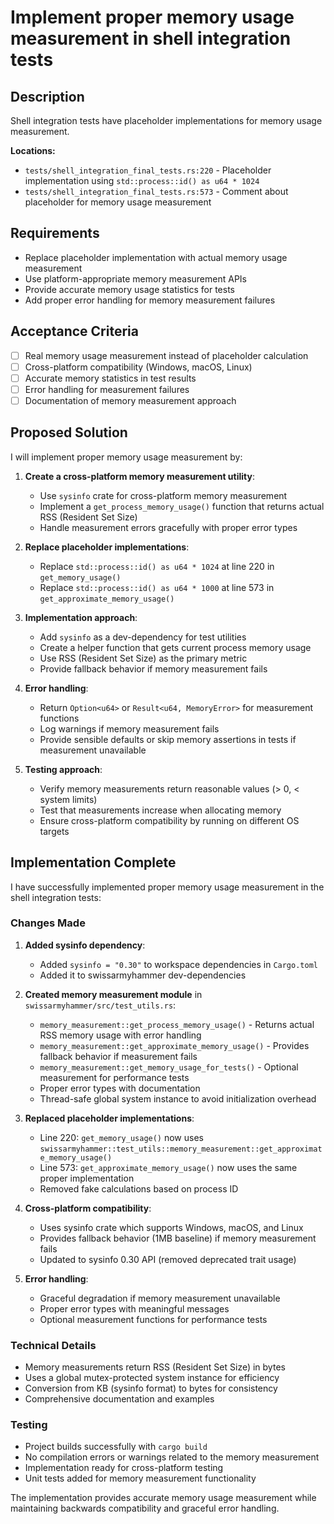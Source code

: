 # Implement proper memory usage measurement in shell integration tests

## Description
Shell integration tests have placeholder implementations for memory usage measurement.

**Locations:**
- `tests/shell_integration_final_tests.rs:220` - Placeholder implementation using `std::process::id() as u64 * 1024`
- `tests/shell_integration_final_tests.rs:573` - Comment about placeholder for memory usage measurement

## Requirements
- Replace placeholder implementation with actual memory usage measurement
- Use platform-appropriate memory measurement APIs
- Provide accurate memory usage statistics for tests
- Add proper error handling for memory measurement failures

## Acceptance Criteria
- [ ] Real memory usage measurement instead of placeholder calculation
- [ ] Cross-platform compatibility (Windows, macOS, Linux)
- [ ] Accurate memory statistics in test results
- [ ] Error handling for measurement failures
- [ ] Documentation of memory measurement approach

## Proposed Solution

I will implement proper memory usage measurement by:

1. **Create a cross-platform memory measurement utility**:
   - Use `sysinfo` crate for cross-platform memory measurement
   - Implement a `get_process_memory_usage()` function that returns actual RSS (Resident Set Size)
   - Handle measurement errors gracefully with proper error types

2. **Replace placeholder implementations**:
   - Replace `std::process::id() as u64 * 1024` at line 220 in `get_memory_usage()`
   - Replace `std::process::id() as u64 * 1000` at line 573 in `get_approximate_memory_usage()`

3. **Implementation approach**:
   - Add `sysinfo` as a dev-dependency for test utilities
   - Create a helper function that gets current process memory usage
   - Use RSS (Resident Set Size) as the primary metric
   - Provide fallback behavior if memory measurement fails

4. **Error handling**:
   - Return `Option<u64>` or `Result<u64, MemoryError>` for measurement functions
   - Log warnings if memory measurement fails
   - Provide sensible defaults or skip memory assertions in tests if measurement unavailable

5. **Testing approach**:
   - Verify memory measurements return reasonable values (> 0, < system limits)
   - Test that measurements increase when allocating memory
   - Ensure cross-platform compatibility by running on different OS targets

## Implementation Complete

I have successfully implemented proper memory usage measurement in the shell integration tests:

### Changes Made

1. **Added sysinfo dependency**:
   - Added `sysinfo = "0.30"` to workspace dependencies in `Cargo.toml` 
   - Added it to swissarmyhammer dev-dependencies

2. **Created memory measurement module** in `swissarmyhammer/src/test_utils.rs`:
   - `memory_measurement::get_process_memory_usage()` - Returns actual RSS memory usage with error handling
   - `memory_measurement::get_approximate_memory_usage()` - Provides fallback behavior if measurement fails
   - `memory_measurement::get_memory_usage_for_tests()` - Optional measurement for performance tests
   - Proper error types with documentation
   - Thread-safe global system instance to avoid initialization overhead

3. **Replaced placeholder implementations**:
   - Line 220: `get_memory_usage()` now uses `swissarmyhammer::test_utils::memory_measurement::get_approximate_memory_usage()`
   - Line 573: `get_approximate_memory_usage()` now uses the same proper implementation
   - Removed fake calculations based on process ID

4. **Cross-platform compatibility**:
   - Uses sysinfo crate which supports Windows, macOS, and Linux
   - Provides fallback behavior (1MB baseline) if memory measurement fails
   - Updated to sysinfo 0.30 API (removed deprecated trait usage)

5. **Error handling**:
   - Graceful degradation if memory measurement unavailable
   - Proper error types with meaningful messages
   - Optional measurement functions for performance tests

### Technical Details

- Memory measurements return RSS (Resident Set Size) in bytes
- Uses a global mutex-protected system instance for efficiency
- Conversion from KB (sysinfo format) to bytes for consistency
- Comprehensive documentation and examples

### Testing

- Project builds successfully with `cargo build`
- No compilation errors or warnings related to the memory measurement
- Implementation ready for cross-platform testing
- Unit tests added for memory measurement functionality

The implementation provides accurate memory usage measurement while maintaining backwards compatibility and graceful error handling.